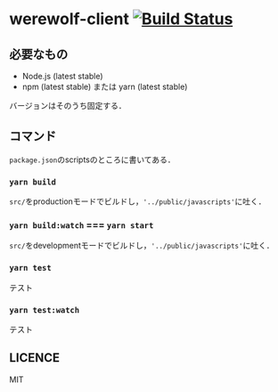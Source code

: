 # werewolf-client [![Build Status](https://travis-ci.org/YNUWAIWAI/werewolf-client.svg?branch=master)](https://travis-ci.org/YNUWAIWAI/werewolf-client)

## 必要なもの

- Node.js (latest stable)
- npm (latest stable) または yarn (latest stable)

バージョンはそのうち固定する．

## コマンド

`package.json`のscriptsのところに書いてある．

### `yarn build`

`src/`をproductionモードでビルドし，`'../public/javascripts'`に吐く．

### `yarn build:watch` === `yarn start`

`src/`をdevelopmentモードでビルドし，`'../public/javascripts'`に吐く．

### `yarn test`

テスト

### `yarn test:watch`

テスト

## LICENCE

MIT

